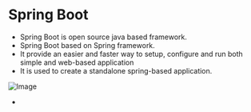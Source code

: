 # Spring Boot
- Spring Boot is open source java based framework.
- Spring Boot based on Spring framework.
- It provide an easier and faster way to setup, configure and run both simple and web-based application
- It is used to create a standalone spring-based application.

![Image](https://github.com/user-attachments/assets/e9c868c6-d038-413d-80a9-6980c03ff89c)

- 
